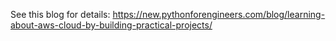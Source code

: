 
See this blog for details: https://new.pythonforengineers.com/blog/learning-about-aws-cloud-by-building-practical-projects/
